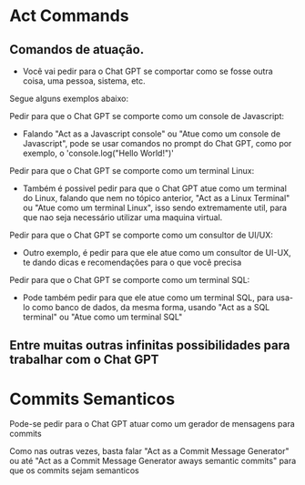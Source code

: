 # Act Commands

## Comandos de atuação.

* Você vai pedir para o Chat GPT se comportar como se fosse outra coisa, uma pessoa, sistema, etc.

Segue alguns exemplos abaixo:

Pedir para que o Chat GPT se comporte como um console de Javascript:

* Falando "Act as a Javascript console" ou "Atue como um console de Javascript", pode se usar comandos no prompt do Chat GPT, como por exemplo, o 'console.log("Hello World!")'

Pedir para que o Chat GPT se comporte como um terminal Linux:

* Também é possivel pedir para que o Chat GPT atue como um terminal do Linux, falando que nem no tópico anterior, "Act as a Linux Terminal" ou "Atue como um terminal Linux", isso sendo extremamente util, para que nao seja necessário utilizar uma maquina virtual.

Pedir para que o Chat GPT se comporte como um consultor de UI/UX:

* Outro exemplo, é pedir para que ele atue como um consultor de UI-UX, te dando dicas e recomendações para o que você precisa

Pedir para que o Chat GPT se comporte como um terminal SQL:

* Pode também pedir para que ele atue como um terminal SQL, para usa-lo como banco de dados, da mesma forma, usando "Act as a SQL terminal" ou "Atue como um terminal SQL"

Entre muitas outras infinitas possibilidades para trabalhar com o Chat GPT
---------------------------------------------------------------------------------------------------------
# Commits Semanticos

Pode-se pedir para o Chat GPT atuar como um gerador de mensagens para commits

Como nas outras vezes, basta falar "Act as a Commit Message Generator" ou até "Act as a Commit Message Generator aways semantic commits" para que os commits sejam semanticos